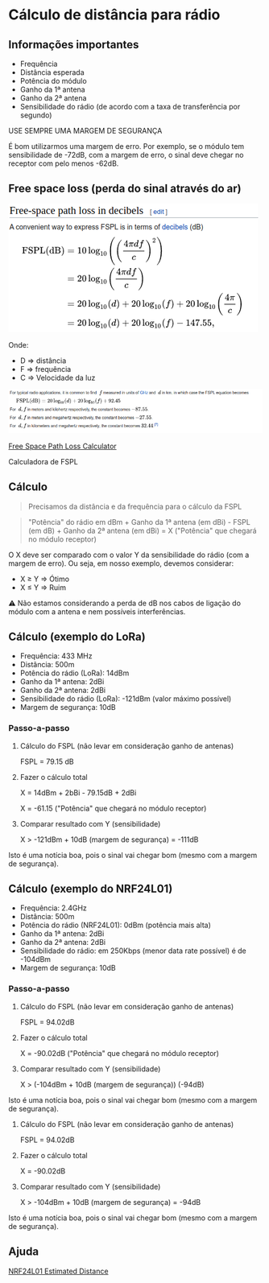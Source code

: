 # Cálculo de distância para rádio

## Informações importantes

- Frequência
- Distância esperada
- Potência do módulo
- Ganho da 1ª antena
- Ganho da 2ª antena
- Sensibilidade do rádio (de acordo com a taxa de transferência por segundo)

<aside>
USE SEMPRE UMA MARGEM DE SEGURANÇA
</aside>

É bom utilizarmos uma margem de erro. Por exemplo, se o módulo tem sensibilidade de -72dB, com a margem de erro, o sinal deve chegar no receptor com pelo menos -62dB.

## Free space loss (perda do sinal através do ar)

![Untitled](Ca%CC%81lculo%20de%20dista%CC%82ncia/Untitled%200.png)

Onde:

- D ⇒ distância
- F ⇒ frequência
- C ⇒ Velocidade da luz

![Untitled](Ca%CC%81lculo%20de%20dista%CC%82ncia/Untitled%201.png)

[Free Space Path Loss Calculator](https://www.pasternack.com/t-calculator-fspl.aspx)

Calculadora de FSPL

## Cálculo

> Precisamos da distância e da frequência para o cálculo da FSPL
> 

> "Potência" do rádio em dBm + Ganho da 1ª antena (em dBi) - FSPL (em dB) + Ganho da 2ª antena (em dBi) = X ("Potência" que chegará no módulo receptor)
> 

O X deve ser comparado com o valor Y da sensibilidade do rádio (com a margem de erro). Ou seja, em nosso exemplo, devemos considerar:

- X ≥ Y ⇒ Ótimo
- X ≤ Y ⇒ Ruim

<aside>
⚠️ Não estamos considerando a perda de dB nos cabos de ligação do módulo com a antena e nem possíveis interferências.

</aside>

## Cálculo (exemplo do LoRa)

- Frequência: 433 MHz
- Distância: 500m
- Potência do rádio (LoRa): 14dBm
- Ganho da 1ª antena: 2dBi
- Ganho da 2ª antena: 2dBi
- Sensibilidade do rádio (LoRa): -121dBm (valor máximo possível)
- Margem de segurança: 10dB

### Passo-a-passo

1. Cálculo do FSPL (não levar em consideração ganho de antenas)
    
    FSPL = 79.15 dB
    
2. Fazer o cálculo total
    
    X = 14dBm + 2bBi - 79.15dB + 2dBi
    
    X = -61.15 ("Potência" que chegará no módulo receptor)
    
3. Comparar resultado com Y (sensibilidade)
    
    X > -121dBm + 10dB (margem de segurança) = -111dB
    

Isto é uma notícia boa, pois o sinal vai chegar bom (mesmo com a margem de segurança).

## Cálculo (exemplo do NRF24L01)

- Frequência: 2.4GHz
- Distância: 500m
- Potência do rádio (NRF24L01): 0dBm (potência mais alta)
- Ganho da 1ª antena: 2dBi
- Ganho da 2ª antena: 2dBi
- Sensibilidade do rádio: em 250Kbps (menor data rate possível) é de -104dBm
- Margem de segurança: 10dB

### Passo-a-passo

1. Cálculo do FSPL (não levar em consideração ganho de antenas)
    
    FSPL = 94.02dB
    
2. Fazer o cálculo total
    
    X = -90.02dB ("Potência" que chegará no módulo receptor)
    
3. Comparar resultado com Y (sensibilidade)
    
    X > (-104dBm + 10dB (margem de segurança)) (-94dB)
    

Isto é uma notícia boa, pois o sinal vai chegar bom (mesmo com a margem de segurança).

1. Cálculo do FSPL (não levar em consideração ganho de antenas)
    
    FSPL = 94.02dB
    
2. Fazer o cálculo total
    
    X = -90.02dB
    
3. Comparar resultado com Y (sensibilidade)
    
    X > -104dBm + 10dB (margem de segurança) = -94dB
    

Isto é uma notícia boa, pois o sinal vai chegar bom (mesmo com a margem de segurança).

## Ajuda

[NRF24L01 Estimated Distance](https://docs.google.com/spreadsheets/d/1lBhk5KKM7LpfV_I2WQb5lGSNA2zstBKjaFUvTXwOpKY/edit#gid=0)